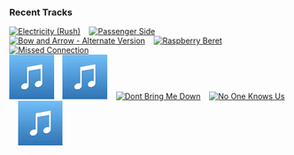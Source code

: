 ### Recent Tracks
[<img src='https://lastfm.freetls.fastly.net/i/u/300x300/d973fa3f23bb43f4c3938b3bc0d97e1f.png' width='16%' height='16%' alt='Electricity (Rush)'>](https://www.last.fm/music/fmlybnd/_/electricity%2b%2528rush%2529)&nbsp;&nbsp;&nbsp;&nbsp;[<img src='https://lastfm.freetls.fastly.net/i/u/300x300/689ba18ad6f5282cb91d97d0de931d59.png' width='16%' height='16%' alt='Passenger Side'>](https://www.last.fm/music/smallpools/_/passenger%2bside)&nbsp;&nbsp;&nbsp;&nbsp;[<img src='https://lastfm.freetls.fastly.net/i/u/300x300/fd29e4875c3f4f267f7ed77cc6c6718a.png' width='16%' height='16%' alt='Bow and Arrow - Alternate Version'>](https://www.last.fm/music/reuben%2band%2bthe%2bdark/_/bow%2band%2barrow%2b-%2balternate%2bversion)&nbsp;&nbsp;&nbsp;&nbsp;[<img src='https://lastfm.freetls.fastly.net/i/u/300x300/85b11bbf309642ab94d9b3118d9a4c8d.png' width='16%' height='16%' alt='Raspberry Beret'>](https://www.last.fm/music/prince/_/raspberry%2bberet)&nbsp;&nbsp;&nbsp;&nbsp;[<img src='https://lastfm.freetls.fastly.net/i/u/300x300/e2e335946b4d3acefd3e53b70d5c8bb2.png' width='16%' height='16%' alt='Missed Connection'>](https://www.last.fm/music/the%2bhead%2band%2bthe%2bheart/_/missed%2bconnection)&nbsp;&nbsp;&nbsp;&nbsp;<br>[<img src='https://github.com/atfinke/atfinke/blob/master/placeholder.jpeg?raw=true' width='16%' height='16%' alt='Sunday Morning'>](https://www.last.fm/music/tyson%2bmotsenbocker/_/sunday%2bmorning)&nbsp;&nbsp;&nbsp;&nbsp;[<img src='https://github.com/atfinke/atfinke/blob/master/placeholder.jpeg?raw=true' width='16%' height='16%' alt='You Cant Hurry Love - 2016 Remaster'>](https://www.last.fm/music/phil%2bcollins/_/you%2bcan%2527t%2bhurry%2blove%2b-%2b2016%2bremaster)&nbsp;&nbsp;&nbsp;&nbsp;[<img src='https://lastfm.freetls.fastly.net/i/u/300x300/fbcfd4d50257496e9953b0d958faf3af.png' width='16%' height='16%' alt='Dont Bring Me Down'>](https://www.last.fm/music/electric%2blight%2borchestra/_/don%2527t%2bbring%2bme%2bdown)&nbsp;&nbsp;&nbsp;&nbsp;[<img src='https://lastfm.freetls.fastly.net/i/u/300x300/c3f50e34aaec4e5cde7eb3fbc0db7851.png' width='16%' height='16%' alt='No One Knows Us'>](https://www.last.fm/music/banners/_/no%2bone%2bknows%2bus)&nbsp;&nbsp;&nbsp;&nbsp;[<img src='https://github.com/atfinke/atfinke/blob/master/placeholder.jpeg?raw=true' width='16%' height='16%' alt='Honor'>](https://www.last.fm/music/the%2bglowing%2bcages/_/honor)&nbsp;&nbsp;&nbsp;&nbsp;<br>